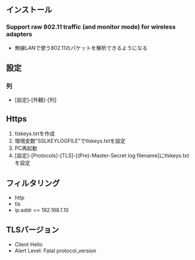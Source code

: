 ## インストール
### Support raw 802.11 traffic (and monitor mode) for wireless adapters
- 無線LANで使う802.11のパケットを解析できるようになる
## 設定
### 列
- [設定]-[外観]-[列]
## Https
1. tlskeys.txtを作成
2. 環境変数"SSLKEYLOGFILE"でtlskeys.txtを設定
3. PC再起動
4. [設定]-[Protocols]-[TLS]-[(Pre)-Master-Secret log filename]にtlskeys.txtを設定

## フィルタリング
- http
- tls
- ip.addr == 192.168.1.10
## TLSバージョン
- Client Hello
- Alert Level: Fatal protocol_version

